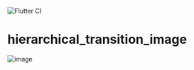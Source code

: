 ![Flutter CI](https://github.com/kwmt/flutter-hierarchical-transition-image/workflows/Flutter%20CI/badge.svg)

# hierarchical_transition_image



![image](https://user-images.githubusercontent.com/1450486/80856655-a7fb6c00-8c86-11ea-8567-b3472ce0e2e0.gif)
